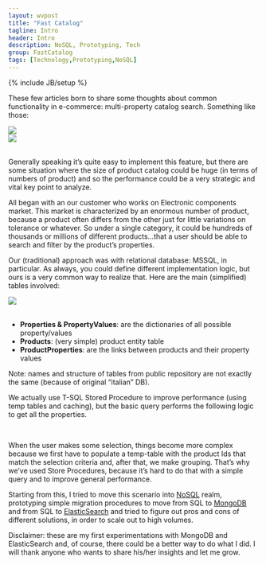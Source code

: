 ```yaml
---
layout: wvpost
title: "Fast Catalog"
tagline: Intro
header: Intro
description: NoSQL, Prototyping, Tech
group: FastCatalog
tags: [Technology,Prototyping,NoSQL]
---
```

{% include JB/setup %}

These few articles born to share some thoughts about common functionality in e-commerce: multi-property catalog search. Something like those:

<img src="{{ BASE_PATH }}/images/fastcatalog/fastcatalog1.png"  class="img-rounded"  /><br/>
<img src="{{ BASE_PATH }}/images/fastcatalog/fastcatalog2.png"  class="img-rounded"  /><br/><br/>


Generally speaking it’s quite easy to implement this feature, but there are some situation where the size of product catalog could be huge (in terms of numbers of product) and so the performance could be a very strategic and vital key point to analyze.

All began with an our customer who works on Electronic components market. This market is characterized by an enormous number of product, because a product often differs from the other just for little variations on tolerance or whatever. So under a single category, it could be hundreds of thousands or millions of different products…that a user should be able to search and filter by the product’s properties.

Our (traditional) approach was with relational database: MSSQL, in particular. As always, you could define different implementation logic, but ours is a very common way to realize that. Here are the main (simplified) tables involved:

<img src="{{ BASE_PATH }}/images/fastcatalog/fastcatalog_tables.png"  class="img-rounded" /><br/><br/>

- **Properties & PropertyValues**: are the dictionaries of all possible property/values
- **Products**: (very simple) product entity table
- **ProductProperties**: are the links between products and their property values

Note: names and structure of tables from public repository are not exactly the same (because of original “italian” DB).

We actually use T-SQL Stored Procedure to improve performance (using temp tables and caching), but the basic query performs the following logic to get all the properties.

<script type="syntaxhighlighter" class="brush: sql">
<![CDATA[
select IDProperty, ProprietyDesc, IDValue, ValueDesc, COUNT(*) as COUNT
from (
	select P.IDProperty,
		   P.description as ProprietyDesc,
			 P.IdCategory,
		   PV.IDValue,
		   PV.description as ValueDesc 			 
	from eice.ProductProperties PP 
	inner join eice.Products P on PP.idprodotto = P.IDProdotto
	inner join PropertyValues PV on PP.IDValue = PV.IDValue
	inner join Properties PR on PR.IDProperty = PV.IDProperty
	where P.IdCategory = @IdCategory
)  T
group by IDProprieta,ProprietaDesc,IDValore,ValoreDesc
order by IDProprieta,ProprietaDesc,IDValore,ValoreDesc
]]></script> 

When the user makes some selection, things become more complex because we first have to populate a temp-table with the product Ids that match the selection criteria and, after that, we make grouping. That’s why we’ve used Store Procedures, because it’s hard to do that with a simple query and to improve general performance.

Starting from this, I tried to move this scenario into <a href="https://en.wikipedia.org/wiki/NoSQL" target="_blank">NoSQL</a> realm, prototyping simple migration procedures to move from SQL to <a href="https://www.mongodb.org/" target="_blank">MongoDB</a> and from SQL to <a href="https://www.elastic.co/" target="_blank">ElasticSearch</a> and tried to figure out pros and cons of different solutions, in order to scale out to high volumes.

Disclaimer: these are my first experimentations with MongoDB and ElasticSearch and, of course, there could be a better way to do what I did. I will thank anyone who wants to share his/her insights and let me grow. 

